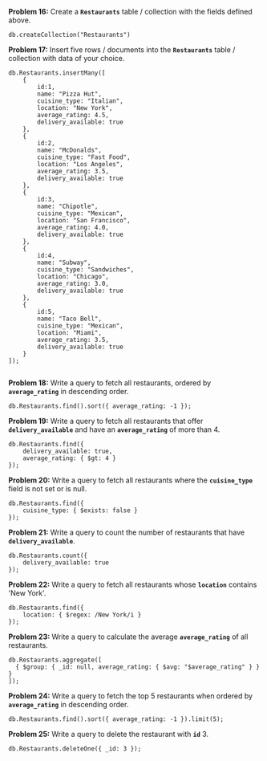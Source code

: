 **Problem 16:** Create a **`Restaurants`** table / collection with the fields defined above.


```
db.createCollection("Restaurants")

```
**Problem 17:** Insert five rows / documents into the **`Restaurants`** table / collection with data of your choice.

```
db.Restaurants.insertMany([
    {
        id:1,
        name: "Pizza Hut",
        cuisine_type: "Italian",
        location: "New York",
        average_rating: 4.5,
        delivery_available: true
    },
    {
        id:2,
        name: "McDonalds",
        cuisine_type: "Fast Food",
        location: "Los Angeles",
        average_rating: 3.5,
        delivery_available: true
    },
    {
        id:3,
        name: "Chipotle",
        cuisine_type: "Mexican",
        location: "San Francisco",
        average_rating: 4.0,
        delivery_available: true
    },
    {
        id:4,
        name: "Subway",
        cuisine_type: "Sandwiches",
        location: "Chicago",
        average_rating: 3.0,
        delivery_available: true
    },
    {
        id:5,
        name: "Taco Bell",
        cuisine_type: "Mexican",
        location: "Miami",
        average_rating: 3.5,
        delivery_available: true
    }
]);


```
**Problem 18:** Write a query to fetch all restaurants, ordered by **`average_rating`** in descending order.


```
db.Restaurants.find().sort({ average_rating: -1 });
```
**Problem 19:** Write a query to fetch all restaurants that offer **`delivery_available`** and have an **`average_rating`** of more than 4.


```
db.Restaurants.find({
    delivery_available: true,
    average_rating: { $gt: 4 }
});
```
**Problem 20:** Write a query to fetch all restaurants where the **`cuisine_type`** field is not set or is null.

```
db.Restaurants.find({
    cuisine_type: { $exists: false }
});
```
**Problem 21:** Write a query to count the number of restaurants that have **`delivery_available`**.


```
db.Restaurants.count({
    delivery_available: true
});

```
**Problem 22:** Write a query to fetch all restaurants whose **`location`** contains 'New York'.


```
db.Restaurants.find({
    location: { $regex: /New York/i }
});
```
**Problem 23:** Write a query to calculate the average **`average_rating`** of all restaurants.


```
db.Restaurants.aggregate([
  { $group: { _id: null, average_rating: { $avg: "$average_rating" } } }
]);

```
**Problem 24:** Write a query to fetch the top 5 restaurants when ordered by **`average_rating`** in descending order.


```
db.Restaurants.find().sort({ average_rating: -1 }).limit(5);

```
**Problem 25:** Write a query to delete the restaurant with **`id`** 3.

```
db.Restaurants.deleteOne({ _id: 3 });
```
